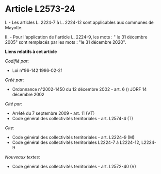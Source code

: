 # Article L2573-24

I. - Les articles L. 2224-7 à L. 2224-12 sont applicables aux communes de Mayotte.

II. - Pour l'application de l'article L. 2224-9, les mots : " le 31 décembre 2005" sont remplacés par les mots : "le 31
décembre 2020".

**Liens relatifs à cet article**

_Codifié par_:

  - Loi n°96-142 1996-02-21

_Créé par_:

  - Ordonnance n°2002-1450 du 12 décembre 2002 - art. 6 () JORF 14 décembre 2002

_Cité par_:

  - Arrêté du 7 septembre 2009 - art. 11 (VT)
  - Code général des collectivités territoriales - art. L2574-4 (T)

_Cite_:

  - Code général des collectivités territoriales - art. L2224-9 (M)
  - Code général des collectivités territoriales L2224-7 à L2224-12, L2224-9

_Nouveaux textes_:

  - Code général des collectivités territoriales - art. L2572-40 (V)
